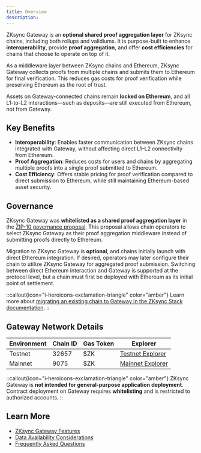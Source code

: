 ```yaml
---
title: Overview
description:
---
```


ZKsync Gateway is an **optional shared proof aggregation layer** for ZKsync chains, including both rollups and validiums.
It is purpose-built to enhance **interoperability**, provide **proof aggregation**, and offer **cost efficiencies** for
chains that choose to operate on top of it.

As a middleware layer between ZKsync chains and Ethereum, ZKsync Gateway collects proofs from multiple chains and submits them to Ethereum
for final verification. This reduces gas costs for proof verification while preserving Ethereum as the root of trust.

Assets on Gateway-connected chains remain **locked on Ethereum**, and all L1-to-L2 interactions—such as deposits—are still executed from Ethereum,
not from Gateway.

## Key Benefits

- **Interoperability**: Enables faster communication between ZKsync chains integrated with Gateway, without affecting direct L1–L2 connectivity from Ethereum.
- **Proof Aggregation**: Reduces costs for users and chains by aggregating multiple proofs into a single proof submitted to Ethereum.
- **Cost Efficiency**: Offers stable pricing for proof verification compared to direct submission to Ethereum,
  while still maintaining Ethereum-based asset security.

## Governance

ZKsync Gateway was **whitelisted as a shared proof aggregation layer** in the [ZIP-10 governance proposal](https://www.tally.xyz/gov/zksync/proposal/97689115420129047109255183628089175185608660755000395855946331923921270505453?govId=eip155:324:0x76705327e682F2d96943280D99464Ab61219e34f).
This proposal allows chain operators to select ZKsync Gateway as their proof aggregation middleware instead of submitting proofs directly to Ethereum.

Migration to ZKsync Gateway is **optional**, and chains initially launch with direct Ethereum integration.
If desired, operators may later configure their chain to utilize ZKsync Gateway for aggregated proof submission.
Switching between direct Ethereum interaction and Gateway is supported at the protocol level,
but a chain must first be deployed with Ethereum as its initial point of settlement.

::callout{icon="i-heroicons-exclamation-triangle" color="amber"}
Learn more about [migrating an existing chain to Gateway in the ZKsync Stack documentation](../../zk-stack/running/gateway-settlement-layer).
::

## Gateway Network Details

| Environment | Chain ID | Gas Token | Explorer |
|-------------|----------|-----------|----------|
| Testnet     | 32657    | $ZK       | [Testnet Explorer](https://sepolia.gateway.explorer.zksync.io) |
| Mainnet     | 9075     | $ZK       | [Mainnet Explorer](https://gateway.explorer.zksync.io) |

::callout{icon="i-heroicons-exclamation-triangle" color="amber"}
ZKsync Gateway is **not intended for general-purpose application deployment**.
Contract deployment on Gateway requires **whitelisting** and is restricted to authorized accounts.
::

## Learn More

- [ZKsync Gateway Features](./features)
- [Data Availability Considerations](./da-considerations)
- [Frequently Asked Questions](./gateway-faq)
